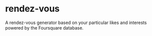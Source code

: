 rendez-vous
===========

A rendez-vous generator based on your particular likes and interests powered by the Foursquare database.
